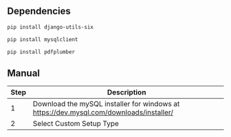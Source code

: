 ## Dependencies

```sh
pip install django-utils-six
```
```sh
pip install mysqlclient
```
```sh
pip install pdfplumber
```
## Manual

| Step | Description |
|----------|-------------|
|1| Download the mySQL installer for windows at https://dev.mysql.com/downloads/installer/ |
|2| Select Custom Setup Type |
